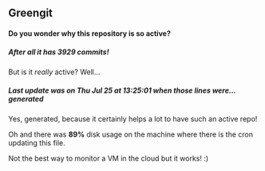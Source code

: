 ## Greengit

#### Do you wonder why this repository is so active?

##### After all it has 3929 commits!

But is it *really* active? Well...

##### Last update was on Thu Jul 25 at 13:25:01 when those lines were... generated

Yes, generated, because it certainly helps a lot to have such an active repo!

Oh and there was **89%** disk usage on the machine
where there is the cron updating this file.

Not the best way to monitor a VM in the cloud but it works! :)
